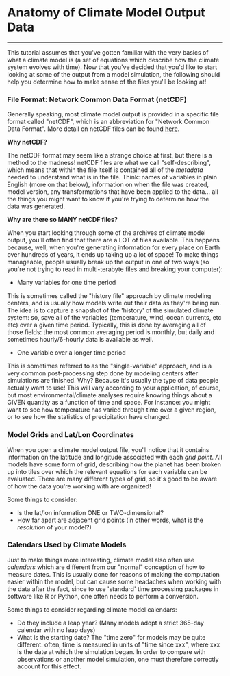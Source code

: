 # Anatomy of Climate Model Output Data
----------------

This tutorial assumes that you've gotten familiar with the very basics of what a climate model is (a set of equations which describe how the climate system evolves with time). Now that you've decided that you'd like to start looking at some of the output from a model simulation, the following should help you determine how to make sense of the files you'll be looking at!


### File Format: Network Common Data Format (netCDF)
Generally speaking, most climate model output is provided in a specific file format called "netCDF", which is an abbreviation for "Network Common Data Format". More detail on netCDF files can be found [here](https://www.earthdatascience.org/courses/use-data-open-source-python/hierarchical-data-formats-hdf/intro-to-climate-data/).

__Why netCDF?__

The netCDF format may seem like a strange choice at first, but there is a method to the madness! netCDF files are what we call "self-describing", which means that within the file itself is contained all of the *metadata* needed to understand what is in the file. Think: names of variables in plain English (more on that below), information on when the file was created, model version, any transformations that have been applied to the data... all the things you might want to know if you're trying to determine how the data was generated. 

__Why are there so MANY netCDF files?__

When you start looking through some of the archives of climate model output, you'll often find that there are a LOT of files available. This happens because, well, when you're generating information for every place on Earth over hundreds of years, it ends up taking up a lot of space! To make things manageable, people usually break up the output in one of two ways (so you're not trying to read in multi-terabyte files and breaking your computer):

* Many variables for one time period 

This is sometimes called the "history file" approach by climate modeling centers, and is usually how models write out their data as they're being run. The idea is to capture a snapshot of the 'history' of the simulated climate system: so, save all of the variables (temperature, wind, ocean currents, etc etc) over a given time period. Typically, this is done by averaging all of those fields: the most common averaging period is monthly, but daily and sometimes hourly/6-hourly data is available as well.

* One variable over a longer time period

This is sometimes referred to as the "single-variable" approach, and is a very common post-processing step done by modeling centers after simulations are finished. Why? Because it's usually the type of data people actually want to use! This will vary according to your application, of course, but most environmental/climate analyses require knowing things about a GIVEN quantity as a function of time and space. For instance: you might want to see how temperature has varied through time over a given region, or to see how the statistics of precipitation have changed. 

### Model Grids and Lat/Lon Coordinates

When you open a climate model output file, you'll notice that it contains information on the latitude and longitude associated with each _grid point_. All models have some form of grid, describing how the planet has been broken up into tiles over which the relevant equations for each variable can be evaluated. There are many different types of grid, so it's good to be aware of how the data you're working with are organized!

Some things to consider:

* Is the lat/lon information ONE or TWO-dimensional?
* How far apart are adjacent grid points (in other words, what is the _resolution_ of your model?)


### Calendars Used by Climate Models

Just to make things more interesting, climate model also often use _calendars_ which are different from our "normal" conception of how to measure dates. This is usually done for reasons of making the computation easier within the model, but can cause some headaches when working with the data after the fact, since to use 'standard' time processing packages in software like R or Python, one often needs to perform a conversion. 

Some things to consider regarding climate model calendars:

* Do they include a leap year? (Many models adopt a strict 365-day calendar with no leap days)
* What is the starting date? The "time zero" for models may be quite different: often, time is measured in units of "time since xxx", where xxx is the date at which the simulation began. In order to compare with observations or another model simulation, one must therefore correctly account for this effect. 
